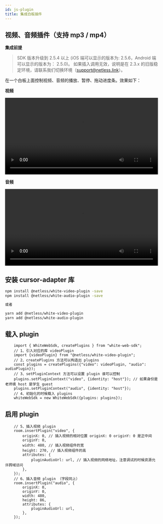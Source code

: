 ```yaml
---
id: js-plugin
title: 集成白板插件
---
```


## 视频、音频插件（支持 mp3 / mp4）

**集成前提**

> SDK 版本升级到 2.5.4 以上 (iOS 端可以显示的版本为: 2.5.6，Android 端可以显示的版本为： 2.5.0)。
> 如果插入调用无效，说明是在 2.3.x 的旧版稳定环境，请联系我们切换环境（support@netless.link）。 

在一个白板上面控制视频、音频的播放、暂停、拖动进度条。效果如下：

**视频**

<video style="width: 100%" loop="loop" autoplay="autoplay" id="video">
  <source id="mp4" src="https://white-sdk.oss-cn-beijing.aliyuncs.com/video/video_board.mp4">
</video>


**音频**

<video style="width: 100%" loop="loop" autoplay="autoplay" id="video">
  <source id="mp4" src="https://white-sdk.oss-cn-beijing.aliyuncs.com/video/audio_plugin.mp4">
</video>

## 安装 cursor-adapter 库

``` bash
npm install @netless/white-video-plugin -save
npm install @netless/white-audio-plugin -save

或者

yarn add @netless/white-video-plugin
yarn add @netless/white-audio-plugin
```

## 载入 plugin

```tsx
    import { WhiteWebSdk, createPlugins } from "white-web-sdk";
    // 1、引入对应的库 videoPlugin
    import {videoPlugin} from "@netless/white-video-plugin";
    // 2、createPlugins 方法可以构造出 plugins
    const plugins = createPlugins({"video": videoPlugin, "audio": audioPlugin});
    // 3、setPluginContext 方法可以设置 plugin 谁可以控制
    plugins.setPluginContext("video", {identity: "host"}); // 如果身份是老师填 host 是学生 guest
    plugins.setPluginContext("audio", {identity: "host"});
    // 4、初始化的时候载入 plugins
    whiteWebSdk = new WhiteWebSdk({plugins: plugins});
```

## 启用 plugin

```tsx
    // 5、插入视频 plugin
    room.insertPlugin("video", {
        originX: 0, // 插入视频的相对位置 originX: 0 originY: 0 是正中间
        originY: 0,
        width: 480, // 插入视频组件的宽
        height: 270, // 插入视频组件的高
        attributes: {
            pluginAudioUrl: url, // 插入视频的网络地址，注意调试的时候资源允许跨域访问
        },
    });
    // 6、插入音频 plugin （字段同上）
    room.insertPlugin("audio", {
        originX: 0,
        originY: 0,
        width: 480,
        height: 86,
        attributes: {
            pluginAudioUrl: url,
        },
    });
```